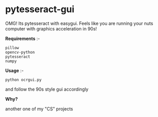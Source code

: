 # pytesseract-gui
OMG! Its pytesseract with easygui. Feels like you are running your nuts computer with graphics acceleration in 90s!

**Requirements** :-

    pillow
    opencv-python
    pytesseract
    numpy

**Usage** :-

    python ocrgui.py

and follow the 90s style gui accordingly

**Why?**

another one of my "CS" projects
